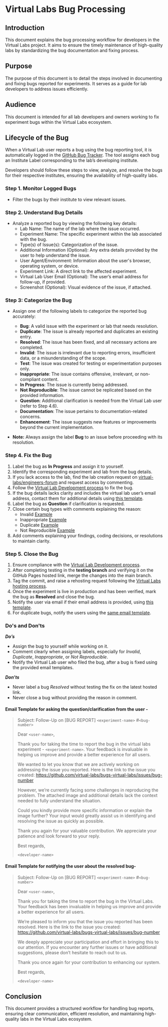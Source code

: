 # Virtual Labs Bug Processing

## Introduction

This document explains the bug processing workflow for developers in the Virtual Labs project. It aims to ensure the timely maintenance of high-quality labs by standardizing the bug documentation and fixing process.

## Purpose

The purpose of this document is to detail the steps involved in documenting and fixing bugs reported for experiments. It serves as a guide for lab developers to address issues efficiently.

## Audience

This document is intended for all lab developers and owners working to fix experiment bugs within the Virtual Labs ecosystem.

## Lifecycle of the Bug

When a Virtual Lab user reports a bug using the bug reporting tool, it is automatically logged in the [GitHub Bug Tracker](https://github.com/virtual-labs/bugs-virtual-labs/issues). The tool assigns each bug an Institute Label corresponding to the lab’s developing institute. 

Developers should follow these steps to view, analyze, and resolve the bugs for their respective institutes, ensuring the availability of high-quality labs.

### Step 1. Monitor Logged Bugs

- Filter the bugs by their institute to view relevant issues.

### Step 2. Understand Bug Details

- Analyze a reported bug by viewing the following key details:
  - Lab Name: The name of the lab where the issue occurred.
  - Experiment Name: The specific experiment within the lab associated with the bug.
  - Type(s) of Issue(s): Categorization of the issue.
  - Additional Information (Optional): Any extra details provided by the user to help understand the issue.
  - User Agent/Environment: Information about the user's browser, operating system, or device.
  - Experiment Link: A direct link to the affected experiment.
  - Virtual Lab User Email (Optional): The user’s email address for follow-up, if provided.
  - Screenshot (Optional): Visual evidence of the issue, if attached.

### Step 3: Categorize the Bug  

- Assign one of the following labels to categorize the reported bug accurately:
  - **Bug**: A valid issue with the experiment or lab that needs resolution.
  - **Duplicate**: The issue is already reported and duplicates an existing entry.
  - **Resolved**: The issue has been fixed, and all necessary actions are completed.
  - **Invalid**: The issue is irrelevant due to reporting errors, insufficient data, or a misunderstanding of the scope.
  - **Test**: The issue was created for testing or experimentation purposes only.
  - **Inappropriate**: The issue contains offensive, irrelevant, or non-compliant content.
  - **In Progress**: The issue is currently being addressed.
  - **Not Reproducible**: The issue cannot be replicated based on the provided information.
  - **Question**: Additional clarification is needed from the Virtual Lab user (refer to Step 4.6).
  - **Documentation**: The issue pertains to documentation-related concerns.
  - **Enhancement**: The issue suggests new features or improvements beyond the current implementation.  

- **Note:** Always assign the label **Bug** to an issue before proceeding with its resolution.  

### Step 4. Fix the Bug
1. Label the bug as **In Progress** and assign it to yourself.
2. Identify the corresponding experiment and lab from the bug details.
3. If you lack access to the lab, find the lab creation request on [virtual-labs/engineers-forum](https://github.com/virtual-labs/engineers-forum/issues) and request access by commenting.
4. Follow the [Virtual Lab Development process](https://github.com/virtual-labs/engineers-forum/blob/master/ph4/services/development-process.md) to fix the bug.
5. If the bug details lacks clarity and includes the virtual lab user’s email address, contact them for additional details using [this template](https://github.com/virtual-labs/engineers-forum/blob/master/ph4/services/bug-processing-guide.md#email-template-for-asking-the-questionclarification-from-the-user--).
6. Label the bug as **Question** if clarification is requested.
7. Close certain bug types with comments explaining the reason:
    - Invalid [Example](https://github.com/virtual-labs/bugs-virtual-labs/issues/1419)
    - Inappropriate [Example](https://github.com/virtual-labs/bugs-virtual-labs/issues/3329)
    - Duplicate [Example](https://github.com/virtual-labs/bugs-virtual-labs/issues/220)
    - Not Reproducible [Example](https://github.com/virtual-labs/bugs-virtual-labs/issues/626)
8. Add comments explaining your findings, coding decisions, or resolutions to maintain clarity.

### Step 5. Close the Bug

1. Ensure compliance with the [Virtual Lab Development process](https://github.com/virtual-labs/engineers-forum/blob/master/ph4/services/development-process.md).  
2. After completing testing in the **testing branch** and verifying it on the GitHub Pages hosted link, merge the changes into the main branch.
3. Tag the commit, and raise a rehosting request following the [Virtual Labs hosting process](https://vlead.vlabs.ac.in/development/#hosting-process).
4. Once the experiment is live in production and has been verified, mark the bug as **Resolved** and close the bug.
5. Notify the user via email if their email address is provided, using [this template](https://github.com/virtual-labs/engineers-forum/blob/master/ph4/services/bug-processing-guide.md#email-template-for-notifying-the-user-about-the-resolved-bug-).
6. For duplicate bugs, notify the users using the [same email template](https://github.com/virtual-labs/engineers-forum/blob/master/ph4/services/bug-processing-guide.md#email-template-for-notifying-the-user-about-the-resolved-bug-).

### Do's and Don'ts
***Do’s***
- Assign the bug to yourself while working on it.
- Comment clearly when assigning labels, especially for *Invalid*, *Duplicate*, *Inappropriate*, or *Not Reproducible*.
- Notify the Virtual Lab user who filed the bug, after a bug is fixed using the provided email templates.

***Don’ts***
- Never label a bug *Resolved* without testing the fix on the latest hosted link.
- Never close a bug without providing the reason in comment.

#### Email Template for asking the question/clarification from the user -

> Subject: Follow-Up on [BUG REPORT] `<experiment-name>` #`<bug-number>`
> 
> Dear `<user-name>`,
>  
> Thank you for taking the time to report the bug in the virtual labs experiment - `<experiment-name>`. Your feedback  is invaluable in helping us improve and provide a better experience for all users.
> 
> We wanted to let you know that we are actively working on addressing the issue you reported. Here is the link to the issue you created: https://github.com/virtual-labs/bugs-virtual-labs/issues/bug-number
> 
> However, we’re currently facing some challenges in reproducing the problem. The attached image and additional details lack the context needed to fully understand the situation.
> 
> Could you kindly provide more specific information or explain the image further? Your input would greatly assist us in identifying and resolving the issue as quickly as possible.
> 
> Thank you again for your valuable contribution. We appreciate your patience and look forward to your reply.
> 
> Best regards,
>
> `<developer-name>`


#### Email Template for notifying the user about the resolved bug-

> Subject: Follow-Up on [BUG REPORT] `<experiment-name>` #`<bug-number>`
>
> Dear `<user-name>`,
>
> Thank you for taking the time to report the bug in the Virtual Labs. Your feedback has been invaluable in helping us improve and provide a better experience for all users.
>
> We’re pleased to inform you that the issue you reported has been resolved. Here is the link to the issue you created: https://github.com/virtual-labs/bugs-virtual-labs/issues/bug-number
>
> We deeply appreciate your participation and effort in bringing this to our attention. If you encounter any further issues or have additional suggestions, please don’t hesitate to reach out to us.
>
> Thank you once again for your contribution to enhancing our system.
>
> Best regards,
>
> `<developer-name>`

## Conclusion

This document provides a structured workflow for handling bug reports, ensuring clear communication, efficient resolution, and maintaining high-quality labs in the Virtual Labs ecosystem.
